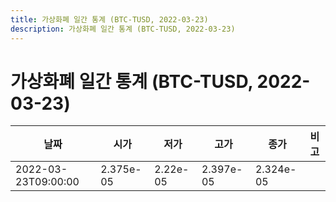 ```yaml
---
title: 가상화폐 일간 통계 (BTC-TUSD, 2022-03-23)
description: 가상화폐 일간 통계 (BTC-TUSD, 2022-03-23)
---
```


가상화폐 일간 통계 (BTC-TUSD, 2022-03-23)
===

|날짜|시가|저가|고가|종가|비고|
|--|--|--|--|--|--|
|2022-03-23T09:00:00|2.375e-05|2.22e-05|2.397e-05|2.324e-05|    |
